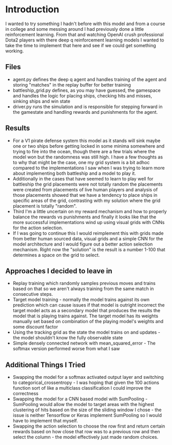 # Introduction
I wanted to try something I hadn't before with this model and from a course in college and some messing around I had previously done a little reinforcement learning. From that and watching OpenAI crush professional Dota2 players with there deep q reinforcement learning models I wanted to take the time to implement that here and see if we could get something working.

## Files
- agent.py defines the deep q agent and handles training of the agent and storing "matches" in the replay buffer for better training
- battleship_grid.py defines, as you may have guessed, the gamespace and handles the logic for placing ships, checking hits and misses, sinking ships and win state
- driver.py runs the simulation and is responsible for stepping forward in the gamestate and handling rewards and punishments for the agent.


## Results

- For a V1 pirate defense system this model as it stands will sink maybe one or two ships before getting locked in some minima somewhere and trying to fire into the ocean, though there are a few trials where the model won but the randomness was still high. I have a few thoughts as to why that might be the case, one my grid system is a bit adhoc compared to the implementations I saw when I was trying to learn more about implementing both battleship and a model to play it. 
- Additionally in the cases that have seemed to learn to play well for battleship the grid placements were not totally random the placements were created from placements of live human players and analysis of those placements showed that we have a tendency to place ships in specific areas of the grid, contrasting with my solution where the grid placement is totally "random". 
- Third I'm a little uncertain on my reward mechanism and how to properly balance the rewards vs punishments and finally it looks like that the more successful implementations wind up using visual grids with CNNs for the action selection. 
- If I was going to continue this I would reimplement this with grids made from better human sourced data, visual grids and a simple CNN for the model architecture and I would figure out a better action selection mechanism. Right now the "solution" is the result is a number 1-100 that determines a space on the grid to select. 
## Approaches I decided to leave in
- Replay training which randomly samples previous moves and trains based on that so we aren't always training from the same match in consecutive steps.
- Target model training - normally the model trains against its own prediction which can cause issues if that model is outright incorrect the target model acts as a secondary model that produces the results the model that is playing trains against. The target model has its weights manually set based on combination of the playing model's weights and some discount factor
- Using the tracking grid as the state the model trains on and updates - the model shouldn't know the fully observable state
- Simple densely connected network with mean_squared_error - The softmax version performed worse from what I saw
## Additional Things I Tried
- Swapping the model for a softmax activated output layer and switching to categorical_crossentropy - I was hoping that given the 100 actions function sort of like a multiclass classification I could improve the correctness
- Swapping the model for a CNN based model with SumPooling - SumPooling would allow the model to target areas with the highest clustering of hits based on the size of the sliding window I chose - the issue is neither Tensorflow or Keras implement SumPooling so I would have to implement that myself.
- Swapping the action selection to choose the row first and return certain rewards based on how close that row was to a previous row and then select the column - the model effectively just made random choices.
